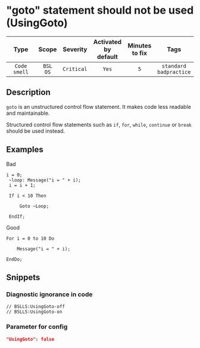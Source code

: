 # "goto" statement should not be used (UsingGoto)

Type | Scope | Severity | Activated<br>by default | Minutes<br>to fix | Tags
:-: | :-: | :-: | :-: | :-: | :-:
`Code smell` | `BSL`<br>`OS` | `Critical` | `Yes` | `5` | `standard`<br>`badpractice`

<!-- Блоки выше заполняются автоматически, не трогать -->

## Description

`goto` is an unstructured control flow statement. It makes code less readable and maintainable.

Structured control flow statements such as `if`, `for`, `while`, `continue` or `break`
should be used instead.

## Examples

Bad

```bsl
i = 0;
 ~loop: Message("i = " + i);
 i = i + 1;
 
 If i < 10 Then
 
     Goto ~Loop;
 
 EndIf;
```

Good

```bsl
For i = 0 to 10 Do
 
    Message("i = " + i);
 
EndDo;
```

## Snippets

<!-- Блоки ниже заполняются автоматически, не трогать -->

### Diagnostic ignorance in code

```bsl
// BSLLS:UsingGoto-off
// BSLLS:UsingGoto-on
```

### Parameter for config

```json
"UsingGoto": false
```
